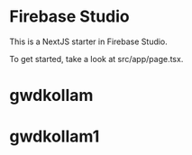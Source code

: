 # Firebase Studio

This is a NextJS starter in Firebase Studio.

To get started, take a look at src/app/page.tsx.
# gwdkollam
# gwdkollam1
